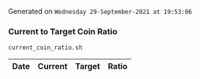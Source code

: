 Generated on `Wednesday 29-September-2021 at 19:53:06`

### Current to Target Coin Ratio
`current_coin_ratio.sh`

Date|Current|Target|Ratio
---|---|---|---
